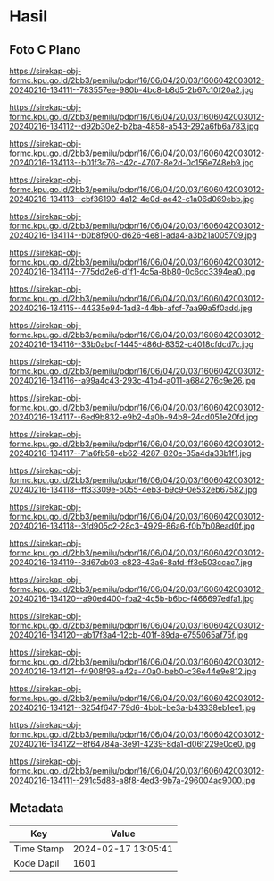 # Hasil

## Foto C Plano

https://sirekap-obj-formc.kpu.go.id/2bb3/pemilu/pdpr/16/06/04/20/03/1606042003012-20240216-134111--783557ee-980b-4bc8-b8d5-2b67c10f20a2.jpg

https://sirekap-obj-formc.kpu.go.id/2bb3/pemilu/pdpr/16/06/04/20/03/1606042003012-20240216-134112--d92b30e2-b2ba-4858-a543-292a6fb6a783.jpg

https://sirekap-obj-formc.kpu.go.id/2bb3/pemilu/pdpr/16/06/04/20/03/1606042003012-20240216-134113--b01f3c76-c42c-4707-8e2d-0c156e748eb9.jpg

https://sirekap-obj-formc.kpu.go.id/2bb3/pemilu/pdpr/16/06/04/20/03/1606042003012-20240216-134113--cbf36190-4a12-4e0d-ae42-c1a06d069ebb.jpg

https://sirekap-obj-formc.kpu.go.id/2bb3/pemilu/pdpr/16/06/04/20/03/1606042003012-20240216-134114--b0b8f900-d626-4e81-ada4-a3b21a005709.jpg

https://sirekap-obj-formc.kpu.go.id/2bb3/pemilu/pdpr/16/06/04/20/03/1606042003012-20240216-134114--775dd2e6-d1f1-4c5a-8b80-0c6dc3394ea0.jpg

https://sirekap-obj-formc.kpu.go.id/2bb3/pemilu/pdpr/16/06/04/20/03/1606042003012-20240216-134115--44335e94-1ad3-44bb-afcf-7aa99a5f0add.jpg

https://sirekap-obj-formc.kpu.go.id/2bb3/pemilu/pdpr/16/06/04/20/03/1606042003012-20240216-134116--33b0abcf-1445-486d-8352-c4018cfdcd7c.jpg

https://sirekap-obj-formc.kpu.go.id/2bb3/pemilu/pdpr/16/06/04/20/03/1606042003012-20240216-134116--a99a4c43-293c-41b4-a011-a684276c9e26.jpg

https://sirekap-obj-formc.kpu.go.id/2bb3/pemilu/pdpr/16/06/04/20/03/1606042003012-20240216-134117--6ed9b832-e9b2-4a0b-94b8-24cd051e20fd.jpg

https://sirekap-obj-formc.kpu.go.id/2bb3/pemilu/pdpr/16/06/04/20/03/1606042003012-20240216-134117--71a6fb58-eb62-4287-820e-35a4da33b1f1.jpg

https://sirekap-obj-formc.kpu.go.id/2bb3/pemilu/pdpr/16/06/04/20/03/1606042003012-20240216-134118--ff33309e-b055-4eb3-b9c9-0e532eb67582.jpg

https://sirekap-obj-formc.kpu.go.id/2bb3/pemilu/pdpr/16/06/04/20/03/1606042003012-20240216-134118--3fd905c2-28c3-4929-86a6-f0b7b08ead0f.jpg

https://sirekap-obj-formc.kpu.go.id/2bb3/pemilu/pdpr/16/06/04/20/03/1606042003012-20240216-134119--3d67cb03-e823-43a6-8afd-ff3e503ccac7.jpg

https://sirekap-obj-formc.kpu.go.id/2bb3/pemilu/pdpr/16/06/04/20/03/1606042003012-20240216-134120--a90ed400-fba2-4c5b-b6bc-f466697edfa1.jpg

https://sirekap-obj-formc.kpu.go.id/2bb3/pemilu/pdpr/16/06/04/20/03/1606042003012-20240216-134120--ab17f3a4-12cb-401f-89da-e755065af75f.jpg

https://sirekap-obj-formc.kpu.go.id/2bb3/pemilu/pdpr/16/06/04/20/03/1606042003012-20240216-134121--f4908f96-a42a-40a0-beb0-c36e44e9e812.jpg

https://sirekap-obj-formc.kpu.go.id/2bb3/pemilu/pdpr/16/06/04/20/03/1606042003012-20240216-134121--3254f647-79d6-4bbb-be3a-b43338eb1ee1.jpg

https://sirekap-obj-formc.kpu.go.id/2bb3/pemilu/pdpr/16/06/04/20/03/1606042003012-20240216-134122--8f64784a-3e91-4239-8da1-d06f229e0ce0.jpg

https://sirekap-obj-formc.kpu.go.id/2bb3/pemilu/pdpr/16/06/04/20/03/1606042003012-20240216-134111--291c5d88-a8f8-4ed3-9b7a-296004ac9000.jpg


## Metadata

| Key        | Value               |
| ---------- | ------------------- |
| Time Stamp | 2024-02-17 13:05:41 |
| Kode Dapil | 1601                |



